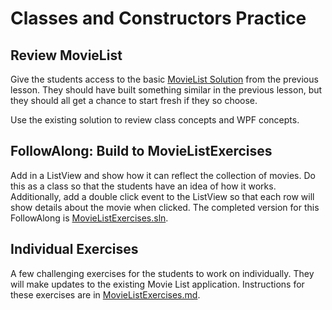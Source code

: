 # Classes and Constructors Practice
## Review MovieList
Give the students access to the basic [MovieList Solution](../Constructors/MovieList/) from the previous lesson. They should have built something similar in the previous lesson, but they should all get a chance to start fresh if they so choose.

Use the existing solution to review class concepts and WPF concepts.

## FollowAlong: Build to MovieListExercises
Add in a ListView and show how it can reflect the collection of movies. Do this as a class so that the students have an idea of how it works. Additionally, add a double click event to the ListView so that each row will show details about the movie when clicked. The completed version for this FollowAlong is [MovieListExercises.sln](MovieListExercises/MovieListExercises.sln).

## Individual Exercises
A few challenging exercises for the students to work on individually. They will make updates to the existing Movie List application. Instructions for these exercises are in [MovieListExercises.md](MovieListExercises.md).